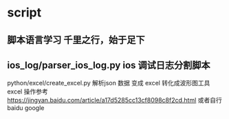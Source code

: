 # script
脚本语言学习
千里之行，始于足下
-------------------------------
ios_log/parser_ios_log.py ios 调试日志分割脚本
-------------------------------
python/excel/create_excel.py 解析json 数据 变成 excel 转化成波形图工具
excel 操作参考 https://jingyan.baidu.com/article/a17d5285cc13cf8098c8f2cd.html 或者自行baidu google
